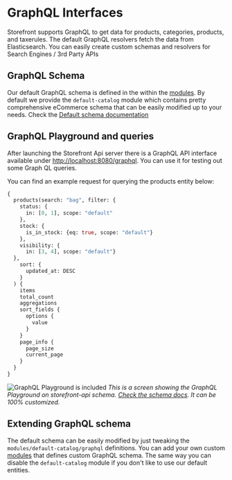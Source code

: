 # GraphQL Interfaces

Storefront supports GraphQL to get data for products, categories, products, and taxerules.
The default GraphQL resolvers fetch the data from Elasticsearch. You can easily create custom schemas and resolvers for Search Engines / 3rd Party APIs

## GraphQL Schema

Our default GraphQL schema is defined in the within the [modules](../modules/introduction.md). By default we provide the `default-catalog` module which contains pretty comprehensive eCommerce schema that can be easily modified up to your needs. Check the [Default schema documentation](https://divanteltd.github.io/storefront-graphql-api-schema/)

## GraphQL Playground and queries

After launching the Storefront Api server there is a GraphQL API interface available under [http://localhost:8080/graphql](http://localhost:8080/graphql). You can use it for testing out some Graph QL queries.

You can find an example request for querying the products entity below:

```graphql
{
  products(search: "bag", filter: {
    status: {
      in: [0, 1], scope: "default"
    },
    stock: {
      is_in_stock: {eq: true, scope: "default"}
    },
    visibility: {
      in: [3, 4], scope: "default"}
  },
    sort: {
      updated_at: DESC
    }
  ) {
    items
    total_count
    aggregations
    sort_fields {
      options {
        value
      }
    }
    page_info {
      page_size
      current_page
    }
  }
}
```

<img src="https://divante.com/github/storefront-api/graphql-playground.png" alt="GraphQL Playground is included"/>
<em style="text-align:center;">This is a screen showing the GraphQL Playground on storefront-api schema. <a href="https://divanteltd.github.io/storefront-graphql-api-schema/">Check the schema docs</a>. It can be 100% customized.</em>

## Extending GraphQL schema

The default schema can be easily modified by just tweaking the `modules/default-catalog/graphql` definitions. You can add your own custom [modules](../modules/introduction.md) that defines custom GraphQL schema. The same way you can disable the `default-catalog` module if you don't like to use our default entities.
